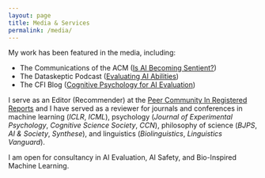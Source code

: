 ```yaml
---
layout: page
title: Media & Services
permalink: /media/
---
```


My work has been featured in the media, including:
* The Communications of the ACM ([Is AI Becoming Sentient?](https://cacm.acm.org/news/is-ai-becoming-sentient/))
* The Dataskeptic Podcast ([Evaluating AI Abilities](https://dataskeptic.com/blog/episodes/2024/evaluating-ai-abilities))
* The CFI Blog ([Cognitive Psychology for AI Evaluation](https://www.lcfi.ac.uk/news-events/blog/post/cognitive-psychology-for-ai-evaluation))

I serve as an Editor (Recommender) at the [Peer Community In Registered Reports](https://rr.peercommunityin.org/) and I have served as a reviewer for journals and conferences in machine learning (*ICLR*, *ICML*), psychology (*Journal of Experimental Psychology*, *Cognitive Science Society*, *CCN*), philosophy of science (*BJPS*, *AI & Society*, *Synthese*), and linguistics (*Biolinguistics*, *Linguistics Vanguard*).

I am open for consultancy in AI Evaluation, AI Safety, and Bio-Inspired Machine Learning.